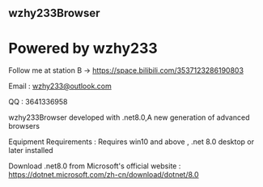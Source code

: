 ## wzhy233Browser


# Powered by wzhy233

 Follow me at station B  ->  https://space.bilibili.com/3537123286190803
 
 Email : wzhy233@outlook.com
 
 QQ : 3641336958
 
 wzhy233Browser developed with .net8.0,A new generation of advanced browsers
 
 Equipment Requirements : Requires win10 and above , .net 8.0 desktop or later installed

 Download .net8.0 from Microsoft's official website : https://dotnet.microsoft.com/zh-cn/download/dotnet/8.0
